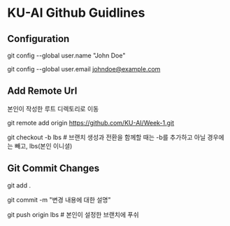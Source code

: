 # KU-AI Github Guidlines

## Configuration

git config --global user.name "John Doe"

git config --global user.email johndoe@example.com

## Add Remote Url

본인이 작성한 루트 디렉토리로 이동

git remote add origin https://github.com/KU-AI/Week-1.git

git checkout -b lbs # 브랜치 생성과 전환을 함께할 때는 -b를 추가하고 아닐 경우에는 빼고, lbs(본인 이니셜)

## Git Commit Changes

git add .

git commit -m "변경 내용에 대한 설명"

git push origin lbs # 본인이 설정한 브랜치에 푸쉬